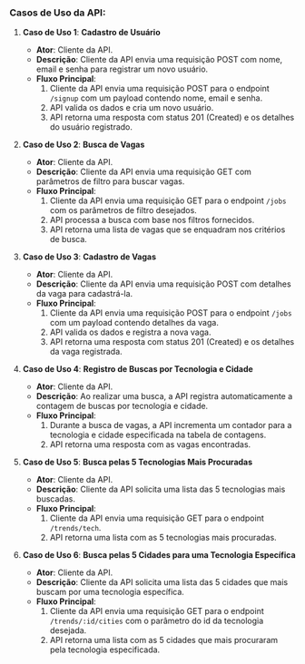 ### **Casos de Uso da API**:

1. **Caso de Uso 1**: **Cadastro de Usuário**
   - **Ator**: Cliente da API.
   - **Descrição**: Cliente da API envia uma requisição POST com nome, email e senha para registrar um novo usuário.
   - **Fluxo Principal**:
     1. Cliente da API envia uma requisição POST para o endpoint `/signup` com um payload contendo nome, email e senha.
     2. API valida os dados e cria um novo usuário.
     3. API retorna uma resposta com status 201 (Created) e os detalhes do usuário registrado.

2. **Caso de Uso 2**: **Busca de Vagas**
   - **Ator**: Cliente da API.
   - **Descrição**: Cliente da API envia uma requisição GET com parâmetros de filtro para buscar vagas.
   - **Fluxo Principal**:
     1. Cliente da API envia uma requisição GET para o endpoint `/jobs` com os parâmetros de filtro desejados.
     2. API processa a busca com base nos filtros fornecidos.
     3. API retorna uma lista de vagas que se enquadram nos critérios de busca.

3. **Caso de Uso 3**: **Cadastro de Vagas**
   - **Ator**: Cliente da API.
   - **Descrição**: Cliente da API envia uma requisição POST com detalhes da vaga para cadastrá-la.
   - **Fluxo Principal**:
     1. Cliente da API envia uma requisição POST para o endpoint `/jobs` com um payload contendo detalhes da vaga.
     2. API valida os dados e registra a nova vaga.
     3. API retorna uma resposta com status 201 (Created) e os detalhes da vaga registrada.

4. **Caso de Uso 4**: **Registro de Buscas por Tecnologia e Cidade**
   - **Ator**: Cliente da API.
   - **Descrição**: Ao realizar uma busca, a API registra automaticamente a contagem de buscas por tecnologia e cidade.
   - **Fluxo Principal**:
     1. Durante a busca de vagas, a API incrementa um contador para a tecnologia e cidade especificada na tabela de contagens.
     2. API retorna uma resposta com as vagas encontradas.

5. **Caso de Uso 5**: **Busca pelas 5 Tecnologias Mais Procuradas**
   - **Ator**: Cliente da API.
   - **Descrição**: Cliente da API solicita uma lista das 5 tecnologias mais buscadas.
   - **Fluxo Principal**:
     1. Cliente da API envia uma requisição GET para o endpoint `/trends/tech`.
     2. API retorna uma lista com as 5 tecnologias mais procuradas.

6. **Caso de Uso 6**: **Busca pelas 5 Cidades para uma Tecnologia Específica**
   - **Ator**: Cliente da API.
   - **Descrição**: Cliente da API solicita uma lista das 5 cidades que mais buscam por uma tecnologia específica.
   - **Fluxo Principal**:
     1. Cliente da API envia uma requisição GET para o endpoint `/trends/:id/cities` com o parâmetro do id da tecnologia desejada.
     2. API retorna uma lista com as 5 cidades que mais procuraram pela tecnologia especificada.